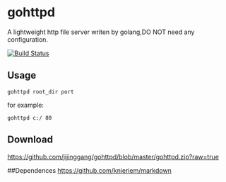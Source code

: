 # gohttpd  
A lightweight http file server writen by golang,DO NOT need any configuration.

[![Build Status](https://travis-ci.org/jijinggang/gohttpd.svg)](https://travis-ci.org/jijinggang/gohttpd)

## Usage

	gohttpd root_dir port

for example:

	gohttpd c:/ 80


## Download
<https://github.com/jijinggang/gohttpd/blob/master/gohttpd.zip?raw=true>


##Dependences
https://github.com/knieriem/markdown